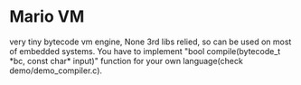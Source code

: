 # Mario VM
very tiny bytecode vm engine, None 3rd libs relied, so can be used on most of embedded systems. You have to implement "bool compile(bytecode_t \*bc, const char\* input)" function for your own language(check demo/demo_compiler.c).
